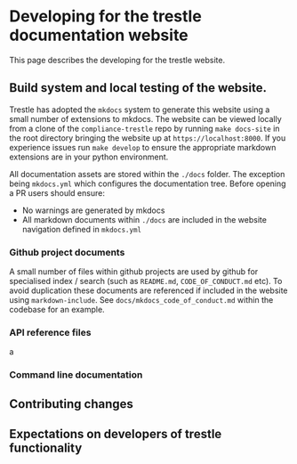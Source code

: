 # Developing for the trestle documentation website

This page describes the developing for the trestle website.

## Build system and local testing of the website.

Trestle has adopted the `mkdocs` system to generate this website using a small number of extensions to mkdocs. The
website can be viewed locally from a clone of the `compliance-trestle` repo by running `make docs-site` in the root
directory bringing the website up at `https://localhost:8000`. If you experience issues run `make develop` to ensure the
appropriate markdown extensions are in your python environment.

All documentation assets are stored within the `./docs` folder. The exception being `mkdocs.yml` which configures the
documentation tree. Before opening a PR users should ensure:

- No warnings are generated by mkdocs
- All markdown documents within `./docs` are included in the website navigation defined in `mkdocs.yml`

### Github project documents

A small number of files within github projects are used by github for specialised index / search (such as `README.md`,
`CODE_OF_CONDUCT.md` etc). To avoid duplication these documents are referenced if included in the website using `markdown-include`.
See `docs/mkdocs_code_of_conduct.md` within the codebase for an example.

### API reference files

a

### Command line documentation

## Contributing changes

## Expectations on developers of trestle functionality
